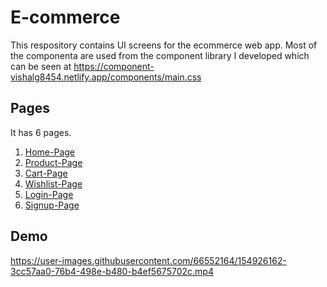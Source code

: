 # E-commerce
This respository contains UI screens for the ecommerce web app. Most of the componenta are used from the component library I developed which can be seen at https://component-vishalg8454.netlify.app/components/main.css

## Pages
It has 6 pages.
1. [Home-Page](https://deploy-preview-6--heuristic-shaw-4bb54f.netlify.app/pages/homepage/homepage.html)
1. [Product-Page](https://deploy-preview-6--heuristic-shaw-4bb54f.netlify.app/pages/product-page/product-page.html)
1. [Cart-Page](https://deploy-preview-6--heuristic-shaw-4bb54f.netlify.app/pages/cart-page/cart-page.html)
1. [Wishlist-Page](https://deploy-preview-6--heuristic-shaw-4bb54f.netlify.app/pages/wishlist-page/wishlist-page.html)
1. [Login-Page](https://deploy-preview-6--heuristic-shaw-4bb54f.netlify.app/pages/login-page/login-page.html)
1. [Signup-Page](https://deploy-preview-7--heuristic-shaw-4bb54f.netlify.app/pages/signup-page/signup-page.html)


## Demo
https://user-images.githubusercontent.com/66552164/154926162-3cc57aa0-76b4-498e-b480-b4ef5675702c.mp4

